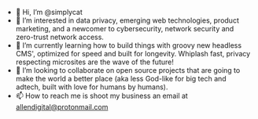 - 👋 Hi, I’m @simplycat
- 👀 I’m interested in data privacy, emerging web technologies, product marketing, and a newcomer to cybersecurity, network security and zero-trust network access.
- 🌱 I’m currently learning how to build things with groovy new headless CMS', optimized for speed and built for longevity. Whiplash fast, privacy respecting microsites are the wave of the future!
- 💞️ I’m looking to collaborate on open source projects that are going to make the world a better place (aka less God-like for big tech and adtech, built with love for humans by humans).
- 📫 How to reach me is shoot my business an email at allendigital@protonmail.com

<!---
simplycat/simplycat is a ✨ special ✨ repository because its `README.md` (this file) appears on your GitHub profile.
You can click the Preview link to take a look at your changes.
--->
